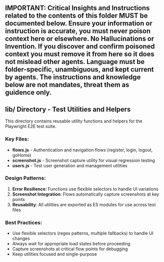 IMPORTANT: Critical Insights and Instructions related to the contents of this folder MUST be documented below.
Ensure your information or instruction is accurate, you must never poison context here or elsewhere.  No Hallucinations or Invention.
If you discover and confirm poisoned context you must remove it from here so it does not mislead other agents.
Language must be folder-specific, unambiguous, and kept current by agents.
The instructions and knowledge below are not mandates, threat them as guidence only.
---

## lib/ Directory - Test Utilities and Helpers

This directory contains reusable utility functions and helpers for the Playwright E2E test suite.

### Key Files:

- **flows.js** - Authentication and navigation flows (register, login, logout, goHome)
- **screenshot.js** - Screenshot capture utility for visual regression testing
- **users.js** - Test user generation and management utilities

### Design Patterns:

1. **Error Resilience**: Functions use flexible selectors to handle UI variations
2. **Screenshot Integration**: Flows automatically capture screenshots at key points
3. **Reusability**: All utilities are exported as ES modules for use across test files

### Best Practices:

- Use flexible selectors (regex patterns, multiple fallbacks) to handle UI changes
- Always wait for appropriate load states before proceeding
- Capture screenshots at critical flow points for debugging
- Keep utilities focused and single-purpose